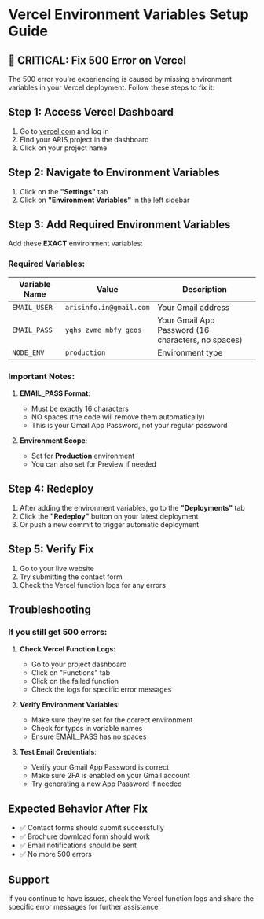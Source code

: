 # Vercel Environment Variables Setup Guide

## 🚨 CRITICAL: Fix 500 Error on Vercel

The 500 error you're experiencing is caused by missing environment variables in your Vercel deployment. Follow these steps to fix it:

## Step 1: Access Vercel Dashboard

1. Go to [vercel.com](https://vercel.com) and log in
2. Find your ARIS project in the dashboard
3. Click on your project name

## Step 2: Navigate to Environment Variables

1. Click on the **"Settings"** tab
2. Click on **"Environment Variables"** in the left sidebar

## Step 3: Add Required Environment Variables

Add these **EXACT** environment variables:

### Required Variables:

| Variable Name | Value | Description |
|---------------|-------|-------------|
| `EMAIL_USER` | `arisinfo.in@gmail.com` | Your Gmail address |
| `EMAIL_PASS` | `yqhs zvme mbfy geos` | Your Gmail App Password (16 characters, no spaces) |
| `NODE_ENV` | `production` | Environment type |

### Important Notes:

1. **EMAIL_PASS Format**: 
   - Must be exactly 16 characters
   - NO spaces (the code will remove them automatically)
   - This is your Gmail App Password, not your regular password

2. **Environment Scope**: 
   - Set for **Production** environment
   - You can also set for Preview if needed

## Step 4: Redeploy

1. After adding the environment variables, go to the **"Deployments"** tab
2. Click the **"Redeploy"** button on your latest deployment
3. Or push a new commit to trigger automatic deployment

## Step 5: Verify Fix

1. Go to your live website
2. Try submitting the contact form
3. Check the Vercel function logs for any errors

## Troubleshooting

### If you still get 500 errors:

1. **Check Vercel Function Logs**:
   - Go to your project dashboard
   - Click on "Functions" tab
   - Click on the failed function
   - Check the logs for specific error messages

2. **Verify Environment Variables**:
   - Make sure they're set for the correct environment
   - Check for typos in variable names
   - Ensure EMAIL_PASS has no spaces

3. **Test Email Credentials**:
   - Verify your Gmail App Password is correct
   - Make sure 2FA is enabled on your Gmail account
   - Try generating a new App Password if needed

## Expected Behavior After Fix

- ✅ Contact forms should submit successfully
- ✅ Brochure download form should work
- ✅ Email notifications should be sent
- ✅ No more 500 errors

## Support

If you continue to have issues, check the Vercel function logs and share the specific error messages for further assistance.
